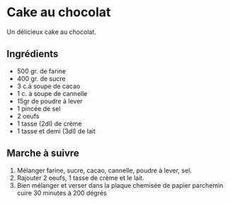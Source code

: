 Cake au chocolat
================

Un délicieux cake au chocolat.

Ingrédients
-----------

* 500 gr. de farine
* 400 gr. de sucre
* 3 c.à soupe de cacao
* 1 c. à soupe de cannelle
* 15gr de poudre à lever
* 1 pincée de sel
* 2 oeufs
* 1 tasse (2dl) de crème
* 1 tasse et demi (3dl) de lait

Marche à suivre
---------------

1. Mélanger farine, sucre, cacao, cannelle, poudre à lever, sel.
2. Rajouter 2 oeufs, 1 tasse de crème et le lait.
3. Bien mélanger et verser dans la plaque chemisée de papier parchemin 
cuire 30 minutes à 200 dégrés
